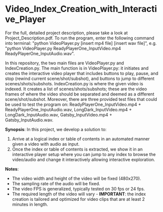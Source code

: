 # Video_Index_Creation_with_Interactive_Player
 
 For the full, detailed project description, please take a look at Project_Description.pdf. To run the program, enter the following command into terminal: "python VideoPlayer.py [insert mp4 file] [insert wav file]", e.g. "python VideoPlayer.py ReadyPlayerOne_InputVideo.mp4 ReadyPlayerOne_InputAudio.wav".

 In this repository, the two main files are VideoPlayer.py and IndexCreation.py. The main function is in VideoPlayer.py: it initiates and creates the interactive video player that includes buttons to play, pause, and stop (rewind current scene/shot/subshot), and buttons to jump to different scenes/shots/subshots. IndexCreation.py is where the given video is indexed. It creates a list of scenes/shots/subshots; these are the video frames of where the video should be separated and deemed as a different scene/shot/subshot. Moreover, there are three provided test files that could be used to test the program on: ReadyPlayerOne_InputVideo.mp4 + ReadyPlayerOne_InputAudio.wav, LongDark_InputVideo.mp4 + LongDark_InputAudio.wav, Gatsby_InputVideo.mp4 + Gatsby_InputAudio.wav.

 **Synopsis**: 
In this project, we develop a solution to:
1. Arrive at a logical index or table of contents in an automated manner given a video with audio as input.
2. Once the index or table of contents is extracted, we show it in an interactive player setup where you can jump to any index to browse the video/audio and change it interactively allowing interactive exploration.

**Notes**:
- The video width and height of the video will be fixed (480x270).
- The sampling rate of the audio will be fixed.
- The video FPS is generalized, typically tested on 30 fps or 24 fps.
- The required length of the video will vary - **IMPORTANT**: the index creation is tailored and optimized for video clips that are at least 2 minutes in length.